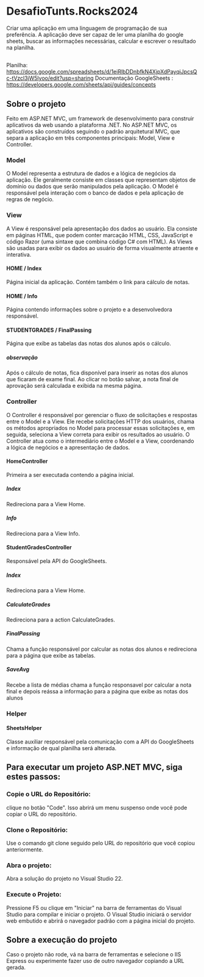 # DesafioTunts.Rocks2024
Criar uma aplicação em uma linguagem de programação de sua preferência. A aplicação deve ser capaz de ler  uma planilha do google sheets, buscar as informações necessárias, calcular e escrever o  resultado na planilha.

##
Planilha: https://docs.google.com/spreadsheets/d/1eiRlbDDnbfkN4XjpXdPayqiJpcsQc-tVzcl3jW5lyoo/edit?usp=sharing
Documentação GoogleSheets : https://developers.google.com/sheets/api/guides/concepts

## Sobre o projeto

Feito em ASP.NET MVC, um framework de desenvolvimento para construir aplicativos da web usando a plataforma .NET. No ASP.NET MVC, os aplicativos são construídos seguindo o padrão arquitetural MVC, que separa a aplicação em três componentes principais: Model, View e Controller.

### Model

O Model representa a estrutura de dados e a lógica de negócios da aplicação. Ele geralmente consiste em classes que representam objetos de domínio ou dados que serão manipulados pela aplicação. O Model é responsável pela interação com o banco de dados e pela aplicação de regras de negócio.

### View

A View é responsável pela apresentação dos dados ao usuário. Ela consiste em páginas HTML, que podem conter marcação HTML, CSS, JavaScript e código Razor (uma sintaxe que combina código C# com HTML). As Views são usadas para exibir os dados ao usuário de forma visualmente atraente e interativa.

#### HOME / Index
Página inicial da aplicação. Contém também o link para cálculo de notas.
#### HOME / Info
Página contendo informações sobre o projeto e a desenvolvedora responsável.
#### STUDENTGRADES / FinalPassing
Página que exibe as tabelas das notas dos alunos após o cálculo. 
##### observação
Após o cálculo de notas, fica disponível para inserir as notas dos alunos que ficaram de exame final. Ao clicar no botão salvar, a nota final de aprovação será calculada e exibida na mesma página.

### Controller

O Controller é responsável por gerenciar o fluxo de solicitações e respostas entre o Model e a View. Ele recebe solicitações HTTP dos usuários, chama os métodos apropriados no Model para processar essas solicitações e, em seguida, seleciona a View correta para exibir os resultados ao usuário. O Controller atua como o intermediário entre o Model e a View, coordenando a lógica de negócios e a apresentação de dados.

#### HomeController
Primeira a ser executada contendo a página inicial.
##### Index
Redireciona para a View Home.
##### Info
Redireciona para a View Info.

#### StudentGradesController
Responsável pela API do GoogleSheets.
##### Index
Redireciona para a View Home.
##### CalculateGrades
Redireciona para a action CalculateGrades.
##### FinalPassing
Chama a função responsável por calcular as notas dos alunos e redireciona para a página que exibe as tabelas.
##### SaveAvg 
Recebe a lista de médias chama a função responsavel por calcular a nota final e depois reássa a informação para a página que exibe as notas dos alunos

### Helper 
#### SheetsHelper
Classe auxiliar responsável pela comunicação com a API do GoogleSheets e informação de qual planilha será alterada.

## Para executar um projeto ASP.NET MVC, siga estes passos:
### Copie o URL do Repositório: 
clique no botão "Code". Isso abrirá um menu suspenso onde você pode copiar o URL do repositório. 
### Clone o Repositório: 
Use o comando git clone seguido pelo URL do repositório que você copiou anteriormente.
### Abra o projeto: 
Abra a solução do projeto no Visual Studio 22. 
### Execute o Projeto: 
Pressione F5 ou clique em "Iniciar" na barra de ferramentas do Visual Studio para compilar e iniciar o projeto. O Visual Studio iniciará o servidor web embutido e abrirá o navegador padrão com a página inicial do projeto.

## Sobre a execução do projeto
Caso o projeto não rode, vá na barra de ferramentas e selecione o IIS Express ou experimente fazer uso de outro navegador copiando a URL gerada.
